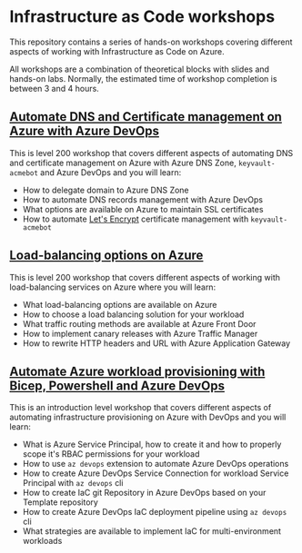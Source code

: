 # Infrastructure as Code workshops

This repository contains a series of hands-on workshops covering different aspects of working with Infrastructure as Code on Azure.

All workshops are a combination of theoretical blocks with slides and hands-on labs. Normally, the estimated time of workshop completion is between 3 and 4 hours.

## [Automate DNS and Certificate management on Azure with Azure DevOps](dns-and-ssl-management-on-azure-with-ado/readme.md)

This is level 200 workshop that covers different aspects of automating DNS and certificate management on Azure with Azure DNS Zone, `keyvault-acmebot` and Azure DevOps and you will learn: 

* How to delegate domain to Azure DNS Zone
* How to automate DNS records management with Azure DevOps
* What options are available on Azure to maintain SSL certificates
* How to automate [Let's Encrypt](https://letsencrypt.org/) certificate management with `keyvault-acmebot`

## [Load-balancing options on Azure](azure-load-balancing-options/readme.md)

This is level 200 workshop that covers different aspects of working with load-balancing services on Azure where you will learn:

* What load-balancing options are available on Azure
* How to choose a load balancing solution for your workload
* What traffic routing methods are available at Azure Front Door
* How to implement canary releases with Azure Traffic Manager
* How to rewrite HTTP headers and URL with Azure Application Gateway

## [Automate Azure workload provisioning with Bicep, Powershell and Azure DevOps](iac-with-azure-devops/readme.md)

This is an introduction level workshop that covers different aspects of automating infrastructure provisioning on Azure with DevOps and you will learn:

* What is Azure Service Principal, how to create it and how to properly scope it's RBAC permissions for your workload
* How to use `az devops` extension to automate Azure DevOps operations 
* How to create Azure DevOps Service Connection for workload Service Principal with `az devops` cli
* How to create IaC git Repository in Azure DevOps based on your Template repository
* How to create Azure DevOps IaC deployment pipeline using `az devops` cli
* What strategies are available to implement IaC for multi-environment workloads
